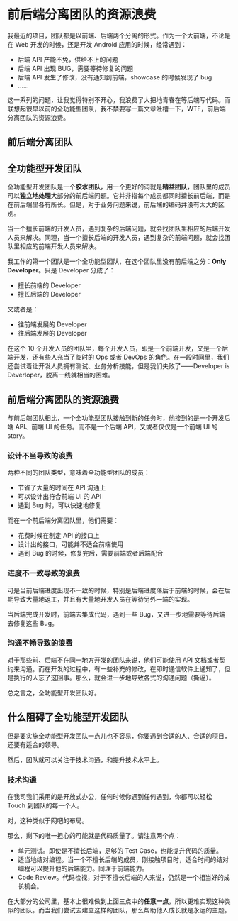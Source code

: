 前后端分离团队的资源浪费
===

我最近的项目，团队都是以前端、后端两个分离的形式。作为一个大前端，不论是在 Web 开发的时候，还是开发 Android 应用的时候，经常遇到：

 - 后端 API 产能不免，供给不上的问题
 - 后端 API 出现 BUG，需要等待修复的问题
 - 后端 API 发生了修改，没有通知到前端，showcase 的时候发现了 bug
 - ……

这一系列的问题，让我觉得特别不开心，我浪费了大把地青春在等后端写代码。而联想起很早以前的全功能型团队，我不禁要写一篇文章吐槽一下，WTF，前后端分离团队的资源浪费。

前后端分离团队
---

全功能型开发团队
---

全功能型开发团队是一个**胶水团队**，用一个更好的词就是**精益团队**，团队里的成员可以**独立地处理**大部分的前后端问题。它并非指每个成员都同时擅长前后端，而是在前后端里各有所长。但是，对于业务问题来说，前后端的编码并没有太大的区别。

当一个擅长前端的开发人员，遇到复杂的后端问题，就会找团队里相应的后端开发人员来解决。同理，当一个擅长后端的开发人员，遇到复杂的前端问题，就会找团队里相应的前端开发人员来解决。

我工作的第一个团队是一个全功能型团队，在这个团队里没有前后端之分：**Only Developer**。只是 Developer 分成了：

 - 擅长前端的 Developer 
 - 擅长后端的 Developer 

又或者是：

 - 往前端发展的 Developer
 - 往后端发展的 Developer

在这个 10 个开发人员的团队里，每个开发人员，即是一个前端开发，又是一个后端开发，还有些人充当了临时的 Ops 或者 DevOps 的角色。在一段时间里，我们还尝试着让开发人员拥有测试、业务分析技能，但是我们失败了——Developer is Deverloper，脱离一线就相当的困难。

前后端分离团队的资源浪费
---

与前后端团队相比，一个全功能型团队接触到新的任务时，他接到的是一个开发后端 API、前端 UI 的任务。而不是一个后端 API，又或者仅仅是一个前端 UI 的 story。

### 设计不当导致的浪费

两种不同的团队类型，意味着全功能型团队的成员：

 - 节省了大量的时间在 API 沟通上
 - 可以设计出符合前端 UI 的 API
 - 遇到 Bug 时，可以快速地修复

而在一个前后端分离团队里，他们需要：

 - 花费时候在制定 API 的接口上
 - 设计出的接口，可能并不适合前端使用
 - 遇到 Bug 的时候，修复完后，需要前端或者后端配合

### 进度不一致导致的浪费

可是当前后端进度出现不一致的时候，特别是后端进度落后于前端的时候，会在后期导致大量地返工，并且有大量地开发人员在等待另外一端的实现。

当后端完成开发时，前端去集成代码，遇到一些 Bug，又进一步地需要等待后端去修复这些 Bug。

### 沟通不畅导致的浪费

对于那些前、后端不在同一地方开发的团队来说，他们可能使用 API 文档或者契约来沟通。而在开发的过程中，有一些补充的修改，在即时通信软件上通知了，但是执行的人忘了这回事。那么，就会进一步地导致各式的沟通问题（撕逼）。

总之言之，全功能型开发团队好。

什么阻碍了全功能型开发团队
---

但是要实施全功能型开发团队一点儿也不容易，你要遇到合适的人、合适的项目，还要有适合的领导。

然后，团队就可以关注于技术沟通，和提升技术水平上。

### 技术沟通

在我司我们采用的是开放式办公，任何时候你遇到任何遇到，你都可以轻松 Touch 到团队的每一个人。

对，这种类似于网吧的布局。

那么，剩下的唯一担心的可能就是代码质量了。请注意两个点：

 - 单元测试。即使是不擅长后端，足够的 Test Case，也能提升代码的质量。
 - 适当地结对编程。当一个不擅长后端的成员，刚接触项目时，适合时间的结对编程可以提升他的后端能力。同理于前端能力。
 - Code Review。代码检视，对于不擅长后端的人来说，仍然是一个相当好的成长机会。

在大部分的公司里，基本上很难做到上面三点中的**任意一点**，所以更难实现这种类似的团队。而当我们尝试去建立这样的团队，那么帮助他人成长就是永远的主题。
